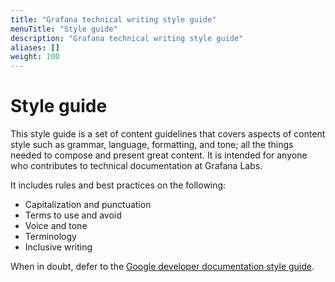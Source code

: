 ```yaml
---
title: "Grafana technical writing style guide"
menuTitle: "Style guide"
description: "Grafana technical writing style guide"
aliases: []
weight: 100
---
```


# Style guide

This style guide is a set of content guidelines that covers aspects of content style such as grammar, language, formatting, and tone; all the things needed to compose and present great content. It is intended for anyone who contributes to technical documentation at Grafana Labs.

It includes rules and best practices on the following:

- Capitalization and punctuation
- Terms to use and avoid
- Voice and tone
- Terminology
- Inclusive writing

When in doubt, defer to the [Google developer documentation style guide](https://developers.google.com/style).
